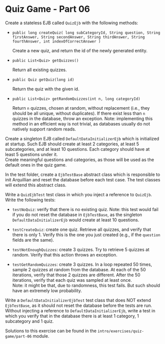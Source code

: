 # Quiz Game - Part 06

Create a stateless EJB called `QuizEjb` with the following methods:

* `public long createQuiz(
               long subCategoryId,
               String question,
               String firstAnswer,
               String secondAnswer,
               String thirdAnswer,
               String fourthAnswer,
               int indexOfCorrectAnswer
       )`
       
   Create a new quiz, and return the id of the newly generated entity.

* `public List<Quiz> getQuizzes()`

   Return all existing quizzes.


* `public Quiz getQuiz(long id)`

    Return the quiz with the given id.

* `public List<Quiz> getRandomQuizzes(int n, long categoryId)`

   Return `n` quizzes, chosen at random, without replacement (i.e., they should 
   be all unique, without duplicates).
   If there exist less than `n` quizzes in the database, throw an exception.
   Note: implementing this method in an efficient way is not trivial, as databases
   usually do not natively support random reads. 


Create a singleton EJB called `DefaultDataInitializerEjb` which is 
initialized at startup.
Such EJB should create at least 2 categories, at least 5 subcategories, and
at least 10 questions.
Each category should have at least 5 questions under it.  
Create meaningful questions and categories, as those will be used as the default
ones in the quiz game.


In the test folder, create a `EjbTestBase` abstract class which is responsible
to init Arquillian and reset the database before each test case.
The test classes will extend this abstract class. 

Write a `QuizEjbTest` test class in which you inject a reference to `QuizEjb`.
Write the following tests:

* `testNoQuiz`: verify that there is no existing quiz. Note: this test would
    fail if you do not reset the database in `EjbTestBase`, as the singleton
    `DefaultDataInitializerEjb` would create at least 10 questions.
    
* `testCreateQuiz`: create one quiz. Retrieve all quizzes, and verify that
    there is only 1. Verify this is the one you just created (e.g., if the
    `question` fields are the same).    

* `testNotEnoughQuizzes`: create 3 quizzes. Try to retrieve 5 quizzes at random.
    Verify that this action throws an exception.    

* `testGetRandomQuizzes`: create 3 quizzes. In a loop repeated 50 times, sample
    2 quizzes at random from the database. 
    At each of the 50 iterations, verify that those 2 quizzes are different.
    After the 50 iterations, verify that each quiz was sampled at least once.     
    Note: it might be that, due to randomness, this test fails. 
    But such should have an extremely low probability.


Write a `DefaultDataInitializerEjbTest` test class that does NOT extend `EjbTestBase`,
as it should not reset the database before the tests are run.
Without injecting a reference to `DefaultDataInitializerEjb`, write a test
in which you verify that in the database there is at least 1 category, 1 subcategory
and 1 quiz.  


Solutions to this exercise can be found in the 
`intro/exercises/quiz-game/part-06` module. 